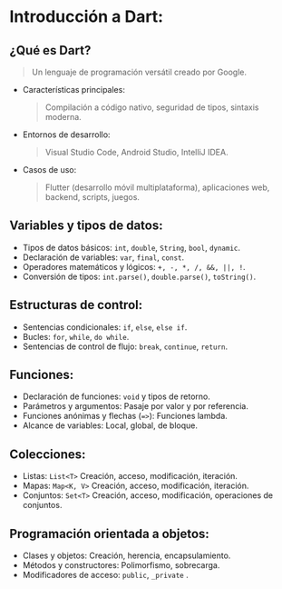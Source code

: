 # Introducción a Dart:

## ¿Qué es Dart? 
> Un lenguaje de programación versátil creado por Google.
- Características principales: 
    > Compilación a código nativo, seguridad de tipos, sintaxis moderna.
- Entornos de desarrollo:
    > Visual Studio Code, Android Studio, IntelliJ IDEA.
- Casos de uso: 
    > Flutter (desarrollo móvil multiplataforma), aplicaciones web, backend, scripts, juegos.

## Variables y tipos de datos:

- Tipos de datos básicos: `int`, `double`, `String`, `bool`, `dynamic`.
- Declaración de variables: `var`, `final`, `const`.
- Operadores matemáticos y lógicos: `+, -, *, /, &&, ||, !`.
- Conversión de tipos: `int.parse()`, `double.parse()`, `toString()`.

## Estructuras de control:

- Sentencias condicionales: `if`, `else`, `else if`.
- Bucles: `for`, `while`, `do while`.
- Sentencias de control de flujo: `break`, `continue`, `return`.

## Funciones:

- Declaración de funciones: `void` y tipos de retorno.
- Parámetros y argumentos: Pasaje por valor y por referencia.
- Funciones anónimas y flechas (`=>`): Funciones lambda.
- Alcance de variables: Local, global, de bloque.

## Colecciones:

- Listas: `List<T>` Creación, acceso, modificación, iteración.
- Mapas: `Map<K, V>` Creación, acceso, modificación, iteración.
- Conjuntos: `Set<T>` Creación, acceso, modificación, operaciones de conjuntos.

## Programación orientada a objetos:

- Clases y objetos: Creación, herencia, encapsulamiento.
- Métodos y constructores: Polimorfismo, sobrecarga.
- Modificadores de acceso: `public`, `_private` .